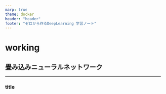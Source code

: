 ```yaml
---
marp: true
theme: docker
header: "header"
footer: "ゼロから作るDeepLearning 学習ノート"
---
```


# working

## 畳み込みニューラルネットワーク

---

### title
